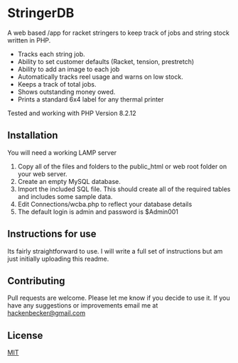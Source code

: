 # StringerDB

A web based /app for racket stringers to keep track of jobs and string stock written in PHP.

- Tracks each string job.
- Ability to set customer defaults (Racket, tension, prestretch)
- Ability to add an image to each job
- Automatically tracks reel usage and warns on low stock.
- Keeps a track of total jobs.
- Shows outstanding money owed.
- Prints a standard 6x4 label for any thermal printer


Tested and working with PHP Version 8.2.12
## Installation

You will need a working LAMP server
1. Copy all of the files and folders to the
   public_html or web root folder on your web server.
2. Create an empty MySQL database.
3. Import the included SQL file. This should create all of the required tables and includes some sample data.
4. Edit Connections/wcba.php to reflect your database details
5. The default login is admin and password is $Admin001

## Instructions for use
Its fairly straightforward to use. I will write a full set of instructions but am just initially uploading this readme.


## Contributing

Pull requests are welcome. Please let me know if you decide to use it. If you have any suggestions or improvements email me at hackenbecker@gmail.com

## License

[MIT](https://choosealicense.com/licenses/mit/)
